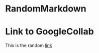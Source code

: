 # RandomMarkdown

# Link to GoogleCollab
This is the random [link](https://colab.research.google.com/github/freeddyy0124/RandomMarkdown/blob/main/Untitled0.ipynb)
